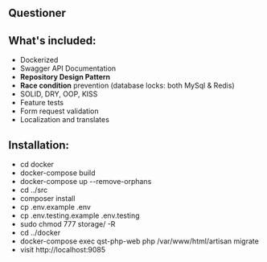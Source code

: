 ## Questioner

## What's included:

- Dockerized
- Swagger API Documentation
- <b>Repository Design Pattern</b>
- <b>Race condition</b> prevention (database locks: both MySql & Redis)
- SOLID, DRY, OOP, KISS
- Feature tests
- Form request validation
- Localization and translates

## Installation:

- cd docker
- docker-compose build
- docker-compose up --remove-orphans
- cd ../src
- composer install
- cp .env.example .env
- cp .env.testing.example .env.testing
- sudo chmod 777 storage/ -R
- cd ../docker
- docker-compose exec qst-php-web php /var/www/html/artisan migrate
- visit http://localhost:9085 
